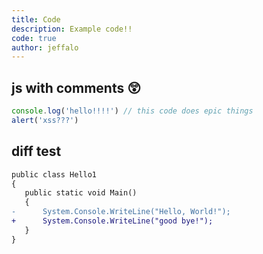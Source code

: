 ```yaml
---
title: Code
description: Example code!!
code: true
author: jeffalo
---
```

## js with comments 😲
```js
console.log('hello!!!!') // this code does epic things
alert('xss???')
```
## diff test
```diff
public class Hello1
{
   public static void Main()
   {
-      System.Console.WriteLine("Hello, World!");
+      System.Console.WriteLine("good bye!");
   }
}
```

